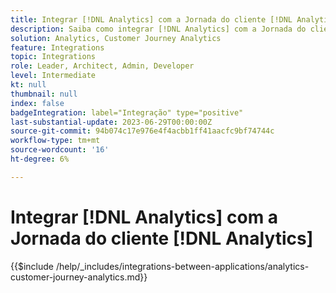 ```yaml
---
title: Integrar [!DNL Analytics] com a Jornada do cliente [!DNL Analytics]
description: Saiba como integrar [!DNL Analytics] com a Jornada do cliente [!DNL Analytics].
solution: Analytics, Customer Journey Analytics
feature: Integrations
topic: Integrations
role: Leader, Architect, Admin, Developer
level: Intermediate
kt: null
thumbnail: null
index: false
badgeIntegration: label="Integração" type="positive"
last-substantial-update: 2023-06-29T00:00:00Z
source-git-commit: 94b074c17e976e4f4acbb1ff41aacfc9bf74744c
workflow-type: tm+mt
source-wordcount: '16'
ht-degree: 6%

---
```



# Integrar [!DNL Analytics] com a Jornada do cliente [!DNL Analytics]

{{$include /help/_includes/integrations-between-applications/analytics-customer-journey-analytics.md}}
